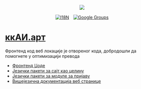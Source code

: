 <p align="center"><a href="https://wac.tax"><img src="https://cdn.jsdelivr.net/gh/wactax/img/logo.svg"/></a></p><p align="center"><a href="https://github.com/wactax/wac.tax/blob/main/doc/README.md#readme"><img alt="I18N" src="https://cdn.jsdelivr.net/gh/wactax/img/t.svg"/></a>　<a href="https://groups.google.com/u/2/g/wactax"><img alt="Google Groups" src="https://cdn.jsdelivr.net/gh/wactax/img/g-groups.svg"/></a></p>

# [ккАИ.арт](https://xxAI.art)

Фронтенд код веб локације је отвореног кода, добродошли да помогнете у оптимизацији превода

* [Фронтенд Цоде](https://github.com/xxai-art/web)
* [Језички пакети за сајт као целину](https://github.com/xxai-art/web/tree/main/i18n)
* [Језички пакети за модуле за пријаву](https://github.com/wacpkg/user/tree/main/ui.i18n)
* [Вишејезична документација веб странице](https://github.com/xxai-doc)
